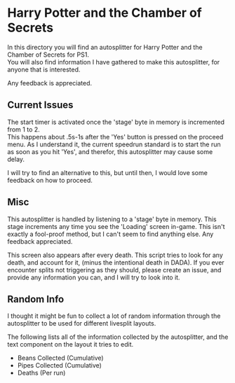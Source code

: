 # Harry Potter and the Chamber of Secrets

In this directory you will find an autosplitter for Harry Potter and the Chamber of Secrets for PS1.  
You will also find information I have gathered to make this autosplitter, for anyone that is interested.

Any feedback is appreciated.

## Current Issues

The start timer is activated once the 'stage' byte in memory is incremented from 1 to 2.  
This happens about .5s-1s after the 'Yes' button is pressed on the proceed menu. As I understand it, the current speedrun standard is to start the run as soon as you hit 'Yes', and therefor, this autosplitter may cause some delay.

I will try to find an alternative to this, but until then, I would love some feedback on how to proceed.

## Misc

This autosplitter is handled by listening to a 'stage' byte in memory. This stage increments any time you see the 'Loading' screen in-game. This isn't exactly a fool-proof method, but I can't seem to find anything else. Any feedback appreciated.

This screen also appears after every death. This script tries to look for any death, and account for it, (minus the intentional death in DADA). If you ever encounter splits not triggering as they should, please create an issue, and provide any information you can, and I will try to look into it.

## Random Info

I thought it might be fun to collect a lot of random information through the autosplitter to be used for different livesplit layouts.

The following lists all of the information collected by the autosplitter, and the text component on the layout it tries to edit.

* Beans Collected (Cumulative)
* Pipes Collected (Cumulative)
* Deaths (Per run)
